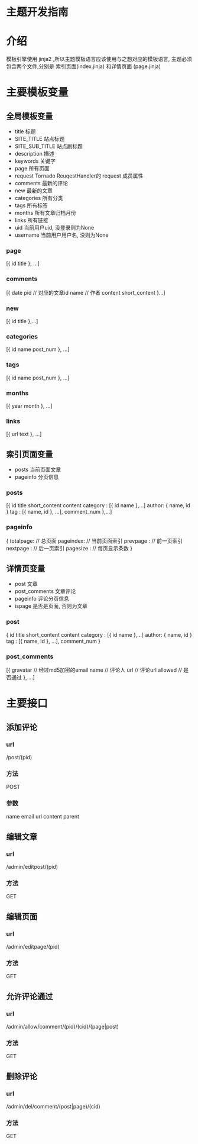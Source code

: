 主题开发指南
=============
# 介绍
模板引擎使用 jinja2 ,所以主题模板语言应该使用与之想对应的模板语言,
主题必须包含两个文件,分别是 索引页面(index.jinja) 和详情页面 (page.jinja)

# 主要模板变量
## 全局模板变量
* title   标题
* SITE_TITLE  站点标题
* SITE_SUB_TITLE 站点副标题
* description     描述
* keywords        关键字
* page            所有页面
* request         Tornado ReuqestHandler的 request 成员属性
* comments        最新的评论
* new             最新的文章
* categories      所有分类
* tags            所有标签
* months          所有文章归档月份
* links           所有链接
* uid             当前用户uid, 没登录则为None
* username        当前用户用户名, 没则为None

### page
[{
    id
    title
}, ...]

### comments
[{
    date
    pid           // 对应的文章id
    name          // 作者
    content
    short_content
}...]

### new
[{
    id
    title
},...]

### categories
[{
    id
    name
    post_num
}, ...]

### tags
[{
    id
    name
    post_num
}, ...]

### months
[{
    year
    month
}, ...]

### links
[{
    url
    text
}, ...]


## 索引页面变量
* posts           当前页面文章
* pageinfo        分页信息

### posts
[{
    id
    title
    short_content
    content
    category : [{
        id
        name
    },...]
    author: { name, id }
    tag : [{ name, id }, ...],
    comment_num
},...]

### pageinfo
{
    totalpage: // 总页面
    pageindex: // 当前页面索引
    prevpage : // 前一页索引
    nextpage : // 后一页索引
    pagesize : // 每页显示条数
}

## 详情页变量
* post            文章
* post_comments   文章评论
* pageinfo        评论分页信息
* ispage          是否是页面, 否则为文章

### post
{
    id
    title
    short_content
    content
    category : [{
        id
        name
    },...]
    author: { name, id }
    tag : [{ name, id }, ...],
    comment_num
}

### post_comments
[{
    gravatar          // 经过md5加密的email
    name              // 评论人
    url               // 评论url
    allowed           // 是否通过
}, ...]

# 主要接口
## 添加评论
### url
/post/(pid)

### 方法
POST

### 参数
name
email
url
content
parent

## 编辑文章
### url
/admin/editpost/(pid)

### 方法
GET

## 编辑页面
### url
/admin/editpage/(pid)

### 方法
GET

## 允许评论通过
### url
/admin/allow/comment/(pid)/(cid)/(page|post)

### 方法
GET

## 删除评论
### url
/admin/del/comment/(post|page)/(cid)

### 方法
GET
